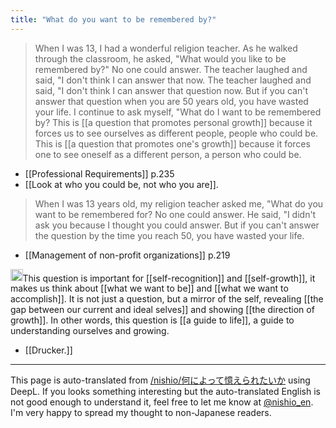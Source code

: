 ```yaml
---
title: "What do you want to be remembered by?"
---
```


> When I was 13, I had a wonderful religion teacher. As he walked through the classroom, he asked, "What would you like to be remembered by?" No one could answer. The teacher laughed and said, "I don't think I can answer that now. The teacher laughed and said, "I don't think I can answer that question now. But if you can't answer that question when you are 50 years old, you have wasted your life.
> I continue to ask myself, "What do I want to be remembered by? This is [[a question that promotes personal growth]] because it forces us to see ourselves as different people, people who could be. This is [[a question that promotes one's growth]] because it forces one to see oneself as a different person, a person who could be.
- [[Professional Requirements]]  p.235
- [[Look at who you could be, not who you are]].

> When I was 13 years old, my religion teacher asked me, "What do you want to be remembered for? No one could answer. He said, "I didn't ask you because I thought you could answer. But if you can't answer the question by the time you reach 50, you have wasted your life.
- [[Management of non-profit organizations]]  p.219

<img src='https://scrapbox.io/api/pages/nishio-en/gpt/icon' alt='gpt.icon' height="19.5"/>This question is important for [[self-recognition]] and [[self-growth]], it makes us think about [[what we want to be]] and [[what we want to accomplish]]. It is not just a question, but a mirror of the self, revealing [[the gap between our current and ideal selves]] and showing [[the direction of growth]].
In other words, this question is [[a guide to life]], a guide to understanding ourselves and growing.

- [[Drucker.]]

---
This page is auto-translated from [/nishio/何によって憶えられたいか](https://scrapbox.io/nishio/何によって憶えられたいか) using DeepL. If you looks something interesting but the auto-translated English is not good enough to understand it, feel free to let me know at [@nishio_en](https://twitter.com/nishio_en). I'm very happy to spread my thought to non-Japanese readers.